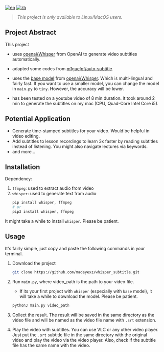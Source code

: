 [![en](https://img.shields.io/badge/lang-en-red.svg)](https://github.com/madeyexz/whisper_subtitle/blob/main/README.md)
[![zh](https://img.shields.io/badge/lang-zh-blue.svg)](https://github.com/madeyexz/whisper_subtitle/blob/main/README.zh.md)


> *This project is only available to Linux/MacOS users.*
## Project Abstract
This project
  
- uses [openai/Whisper](https://github.com/openai/whisper) from OpenAI to generate video subtitles automatically.

- adapted some codes from [m1guelpf/auto-subtitle](https://github.com/m1guelpf/auto-subtitle).
- uses the [base model](https://github.com/openai/whisper#available-models-and-languages) from [openai/Whisper](https://github.com/openai/whisper). Which is multi-lingual and fairly fast. If you want to use a smaller model, you can change the model in `main.py` to `tiny`. However, the accuracy will be lower.
- has been tested on a youtube video of 8 min duration. It took around 2 min to generate the subtitles on my mac (CPU, Quad-Core Intel Core i5).
## Potential Application
- Generate time-stamped subtitles for your video. Would be helpful in video editing.
- Add subtitles to lesson recordings to learn 3x faster by reading subtitles instead of listening. You might also navigate lectures via keywords.
- and more...
## Installation
Dependency:
1. `ffmpeg`: used to extract audio from video
2. `whisper`: used to generate text from audio
   ``` bash
   pip install whisper, ffmpeg
   # or
   pip3 install whisper, ffmpeg
   ```
It might take a while to install `whisper`. Please be patient.
## Usage
It's fairly simple, just copy and paste the following commands in your terminal.
1. Download the project
   ``` bash
   git clone https://github.com/madeyexz/whisper_subtitle.git
   ```
2. Run `main.py`, where video_path is the path to your video file.
   - If its your first project with `whisper` (especially with `base` model), it will take a while to download the model. Please be patient.

   ``` zsh
   python3 main.py video_path
   ```
3. Collect the result. The result will be saved in the same directory as the video file and will be named as the video file name with `.srt` extension.
4. Play the video with subtitles. You can use VLC or any other video player. Just put the `.srt` subtitle file in the same directory with the original video and play the video via the video player. Also, check if the subtitle file has the same name with the video.





